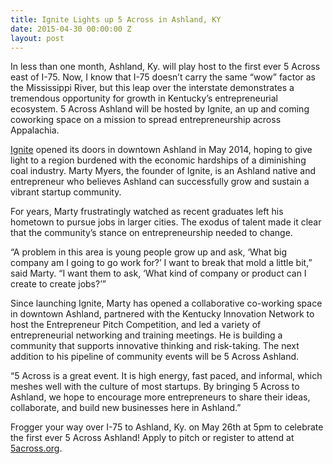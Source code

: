 ```yaml
---
title: Ignite Lights up 5 Across in Ashland, KY
date: 2015-04-30 00:00:00 Z
layout: post
---
```

 
<p>In less than one month, Ashland, Ky. will play host to the first ever 5 Across east of I-75.  Now, I know that I-75 doesn’t carry the same “wow” factor as the Mississippi River, but this leap over the interstate demonstrates a tremendous opportunity for growth in Kentucky’s entrepreneurial ecosystem.  5 Across Ashland will be hosted by Ignite, an up and coming coworking space on a mission to spread entrepreneurship across Appalachia.  <br/></p><p><a href="https://www.facebook.com/igniteashland?fref=ts" target="_blank">Ignite</a> opened its doors in downtown Ashland in May 2014, hoping to give light to a region burdened with the economic hardships of a diminishing coal industry.  Marty Myers, the founder of Ignite, is an Ashland native and entrepreneur who believes Ashland can successfully grow and sustain a vibrant startup community.  </p><p>For years, Marty frustratingly watched as recent graduates left his hometown to pursue jobs in larger cities.  The exodus of talent made it clear that the community’s stance on entrepreneurship needed to change.</p><p>“A problem in this area is young people grow up and ask, ‘What big company am I going to go work for?’ I want to break that mold a little bit,” said Marty.  “I want them to ask, ‘What kind of company or product can I create to create jobs?’”</p><p>Since launching Ignite, Marty has opened a collaborative co-working space in downtown Ashland, partnered with the Kentucky Innovation Network to host the Entrepreneur Pitch Competition, and led a variety of entrepreneurial networking and training meetings.  He is building a community that supports innovative thinking and risk-taking.  The next addition to his pipeline of community events will be 5 Across Ashland.</p><p>“5 Across is a great event.  It is high energy, fast paced, and informal, which meshes well with the culture of most startups.  By bringing 5 Across to Ashland, we hope to encourage more entrepreneurs to share their ideas, collaborate, and build new businesses here in Ashland.”</p><p>Frogger your way over I-75 to Ashland, Ky. on May 26th at 5pm to celebrate the first ever 5 Across Ashland!  Apply to pitch or register to attend at <a href="http://www.5across.org/" target="_blank">5across.org</a>.</p>
